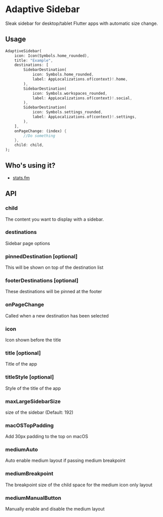 # Adaptive Sidebar

[pub-image]: https://img.shields.io/pub/v/adaptive_sidebar.svg
[pub-url]: https://pub.dev/packages/adaptive_sidebar

Sleak sidebar for desktop/tablet Flutter apps with automatic size change.

## Usage

```dart
AdaptiveSidebar(
    icon: Icon(Symbols.home_rounded),
    title: "Example",
    destinations: [
        SidebarDestination(
            icon: Symbols.home_rounded,
            label: AppLocalizations.of(context)!.home,
        ),
        SidebarDestination(
            icon: Symbols.workspaces_rounded,
            label: AppLocalizations.of(context)!.social,
        ),
        SidebarDestination(
            icon: Symbols.settings_rounded,
            label: AppLocalizations.of(context)!.settings,
        ),
    ],
    onPageChange: (index) {
        //Do something
    },
    child: child,
);

```

## Who's using it?

- [stats.fm](https://stats.fm/)

## API

### child

The content you want to display with a sidebar.

### destinations

Sidebar page options

### pinnedDestination [optional]

This will be shown on top of the destination list

### footerDestinations [optional]

These destinations will be pinned at the footer

### onPageChange

Called when a new destination has been selected

### icon

Icon shown before the title

### title [optional]

Title of the app

### titleStyle [optional]

Style of the title of the app

### maxLargeSidebarSize

size of the sidebar (Default: 192)

### macOSTopPadding

Add 30px padding to the top on macOS

### mediumAuto

Auto enable medium layout if passing medium breakpoint

### mediumBreakpoint

The breakpoint size of the child space for the medium icon only layout

### mediumManualButton

Manually enable and disable the medium layout
